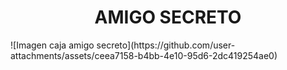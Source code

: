 <h1 align="center"> AMIGO SECRETO </h1>
![Imagen caja amigo secreto](https://github.com/user-attachments/assets/ceea7158-b4bb-4e10-95d6-2dc419254ae0)

